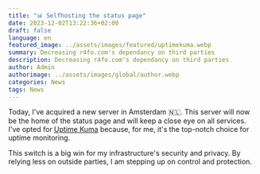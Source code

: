 ```yaml
---
title: "📊 Selfhosting the status page"
date: 2023-12-02T13:22:36+02:00
draft: false
language: en
featured_image: ../assets/images/featured/uptimekuma.webp
summary: Decreasing r4fo.com's dependancy on third parties
description: Decreasing r4fo.com's dependancy on third parties
author: Admin
authorimage: ../assets/images/global/author.webp
categories: News
tags: News
---
```


Today, I've acquired a new server in Amsterdam 🇳🇱. This server will now be the home of the status page and will keep a close eye on all services. I've opted for [Uptime Kuma](https://github.com/louislam/uptime-kuma) because, for me, it's the top-notch choice for uptime monitoring.

This switch is a big win for my infrastructure's security and privacy. By relying less on outside parties, I am stepping up on control and protection.